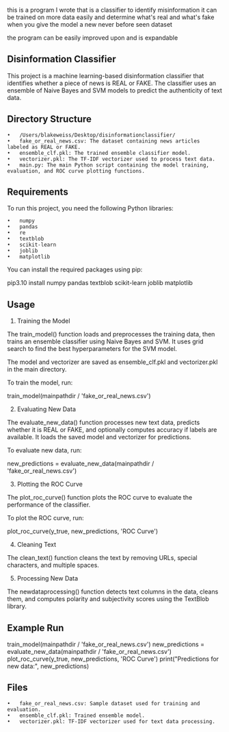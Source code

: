 this is a program I wrote that is a classifier to identify misinformation it can be trained on more data easily and determine what's real and what's fake when you give the model a new never before seen dataset


the program can be easily improved upon and is expandable


Disinformation Classifier
---------
This project is a machine learning-based disinformation classifier that identifies whether a piece of news is REAL or FAKE. The classifier uses an ensemble of Naive Bayes and SVM models to predict the authenticity of text data.

Directory Structure
---------
	•	/Users/blakeweiss/Desktop/disinformationclassifier/
	•	fake_or_real_news.csv: The dataset containing news articles labeled as REAL or FAKE.
	•	ensemble_clf.pkl: The trained ensemble classifier model.
	•	vectorizer.pkl: The TF-IDF vectorizer used to process text data.
	•	main.py: The main Python script containing the model training, evaluation, and ROC curve plotting functions.

Requirements
---------
To run this project, you need the following Python libraries:

	•	numpy
	•	pandas
	•	re
	•	textblob
	•	scikit-learn
	•	joblib
	•	matplotlib

You can install the required packages using pip:

pip3.10 install numpy pandas textblob scikit-learn joblib matplotlib

Usage
---------
1. Training the Model

The train_model() function loads and preprocesses the training data, then trains an ensemble classifier using Naive Bayes and SVM. It uses grid search to find the best hyperparameters for the SVM model.

The model and vectorizer are saved as ensemble_clf.pkl and vectorizer.pkl in the main directory.

To train the model, run:

train_model(mainpathdir / 'fake_or_real_news.csv')

2. Evaluating New Data

The evaluate_new_data() function processes new text data, predicts whether it is REAL or FAKE, and optionally computes accuracy if labels are available. It loads the saved model and vectorizer for predictions.

To evaluate new data, run:

new_predictions = evaluate_new_data(mainpathdir / 'fake_or_real_news.csv')

3. Plotting the ROC Curve

The plot_roc_curve() function plots the ROC curve to evaluate the performance of the classifier.

To plot the ROC curve, run:

plot_roc_curve(y_true, new_predictions, 'ROC Curve')

4. Cleaning Text

The clean_text() function cleans the text by removing URLs, special characters, and multiple spaces.

5. Processing New Data

The newdataprocessing() function detects text columns in the data, cleans them, and computes polarity and subjectivity scores using the TextBlob library.

Example Run
---------
train_model(mainpathdir / 'fake_or_real_news.csv')
new_predictions = evaluate_new_data(mainpathdir / 'fake_or_real_news.csv')
plot_roc_curve(y_true, new_predictions, 'ROC Curve')
print("Predictions for new data:", new_predictions)

Files
---------
	•	fake_or_real_news.csv: Sample dataset used for training and evaluation.
	•	ensemble_clf.pkl: Trained ensemble model.
	•	vectorizer.pkl: TF-IDF vectorizer used for text data processing.
